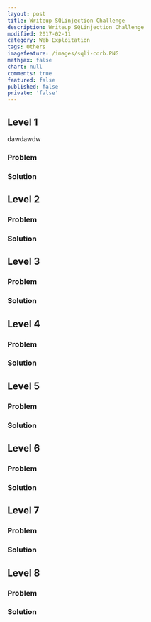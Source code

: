 ```yaml
---
layout: post
title: Writeup SQLinjection Challenge
description: Writeup SQLinjection Challenge
modified: 2017-02-11
category: Web Exploitation
tags: Others
imagefeature: /images/sqli-corb.PNG
mathjax: false
chart: null
comments: true
featured: false
published: false
private: 'false'
---
```



## Level 1

dawdawdw
### Problem


### Solution



## Level 2


### Problem


### Solution 



## Level 3


### Problem 


### Solution 


## Level 4


### Problem


### Solution



## Level 5

### Problem 


### Solution



## Level 6


### Problem


### Solution



## Level 7


### Problem


### Solution



## Level 8


### Problem


### Solution
